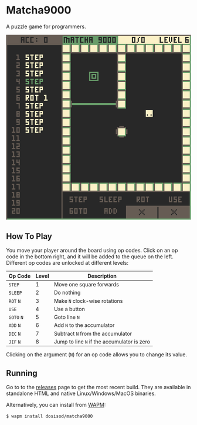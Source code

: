 # Matcha9000

A puzzle game for programmers.

![Screenshot](https://raw.githubusercontent.com/dosisod/matcha9000/testing/img/demo.png)

## How To Play

You move your player around the board using op codes. Click on an op code in the bottom
right, and it will be added to the queue on the left. Different op codes are unlocked at
different levels:

| Op Code    | Level | Description |
|------------|-------|-------------|
| `STEP`     | 1     | Move one square forwards |
| `SLEEP`    | 2     | Do nothing |
| `ROT` `N`  | 3     | Make `N` clock-wise rotations |
| `USE`      | 4     | Use a button |
| `GOTO` `N` | 5     | Goto line `N` |
| `ADD` `N`  | 6     | Add `N` to the accumulator |
| `DEC` `N`  | 7     | Subtract `N` from the accumulator |
| `JIF` `N`  | 8     | Jump to line `N` if the accumulator is zero |

Clicking on the argument (`N`) for an op code allows you to change its value.

## Running

Go to to the [releases](https://github.com/dosisod/matcha9000/releases) page to get the most
recent build. They are available in standalone HTML and native Linux/Windows/MacOS binaries.

Alternatively, you can install from [WAPM](https://wapm.io/):

```
$ wapm install dosisod/matcha9000
```
